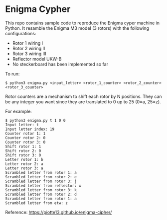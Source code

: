 # Enigma Cypher

This repo contains sample code to reproduce the Enigma cyper machine in Python. It resamble the Enigma M3 model (3 rotors) with the following configurations:

- Rotor 1 wiring I
- Rotor 2 wiring II
- Rotor 3 wiring III
- Reflector model UKW-B
- No steckerboard has been implemented so far

To run:

```console
$ python3 enigma.py <input_letter> <rotor_1_counter> <rotor_2_counter> <rotor_3_counter>
```

Rotor counters are a mechanism to shift each rotor by N positions. They can be any integer you want since they are translated to 0 up to 25 (0=a, 25=z).

For example:

```console
$ python3 enigma.py t 1 0 0
Input letter: t
Input letter index: 19
Counter rotor 1: 1
Counter rotor 2: 0
Counter rotor 3: 0
Shift rotor 1: 1
Shift rotor 2: 0
Shift rotor 3: 0
Letter rotor 1: b
Letter rotor 2: a
Letter rotor 3: a
Scrambled letter from rotor 1: a
Scrambled letter from rotor 2: e
Scrambled letter from rotor 3: j
Scrambled letter from reflector: x
Scrambled letter from rotor 3: k
Scrambled letter from rotor 2: d
Scrambled letter from rotor 1: a
Scrambled letter from etw: z
```

Reference: https://piotte13.github.io/enigma-cipher/
